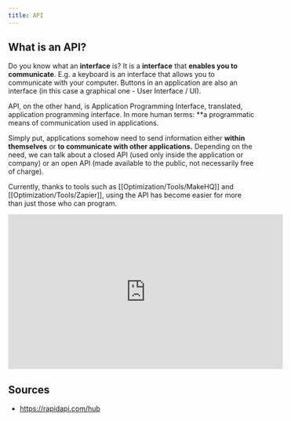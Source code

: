 ```yaml
---
title: API
---
```


## What is an API?
Do you know what an **interface** is? It is a **interface** that **enables you to communicate**. E.g. a keyboard is an interface that allows you to communicate with your computer. Buttons in an application are also an interface (in this case a graphical one - User Interface / UI).

API, on the other hand, is Application Programming Interface, translated, application programming interface. In more human terms: **a programmatic means of communication used in applications.

Simply put, applications somehow need to send information either **within themselves** or **to communicate with other applications.** Depending on the need, we can talk about a closed API (used only inside the application or company) or an open API (made available to the public, not necessarily free of charge).

Currently, thanks to tools such as [[Optimization/Tools/MakeHQ]] and [[Optimization/Tools/Zapier]], using the API has become easier for more than just those who can program.

<iframe width="560" height="315" src="https://www.youtube.com/embed/P9b8-BrWdYs" title="YouTube video player" frameborder="0" allow="accelerometer; autoplay; clipboard-write; encrypted-media; gyroscope; picture-in-picture" allowfullscreen></iframe>

## Sources
- https://rapidapi.com/hub